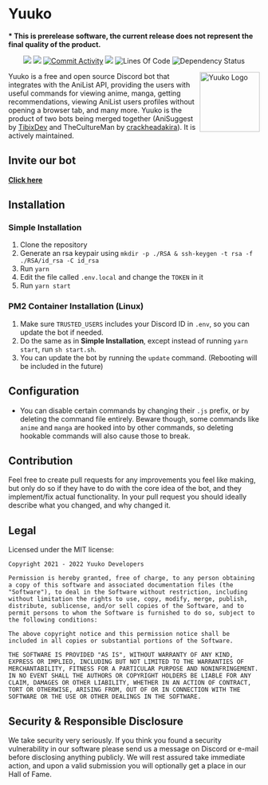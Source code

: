 # Yuuko
**\* This is prerelease software, the current release does not represent the final quality of the product.**
<p align="center">
    <a href="https://www.codacy.com?utm_source=github.com&amp;utm_medium=referral&amp;utm_content=YuuCorp/Yuuko&amp;utm_campaign=Badge_Grade" alt="Codacy Code Quality">
        <img src="https://app.codacy.com/project/badge/Grade/21b43885505b44a08784ad868babbd10" /></a>
    <a href="https://github.com/YuuCorp/Yuuko/blob/main/LICENSE" alt="MIT License Badge">
        <img src="https://img.shields.io/badge/license-MIT-brightgreen" /></a>
    <a href="https://github.com/YuuCorp/Yuuko/">
        <img src="https://img.shields.io/github/commit-activity/m/YuuCorp/Yuuko" alt="Commit Activity"/></a>
    <a href="https://discord.gg/WK3C4a5P">
        <img src="https://img.shields.io/discord/884525603628388372?label=Discord"></a>
        <img src="https://img.shields.io/tokei/lines/github/YuuCorp/Yuuko" alt="Lines Of Code">
       <img src="https://img.shields.io/david/YuuCorp/Yuuko" alt="Dependency Status">
</p>

<img src="https://i.imgur.com/8fFCTX1.png" align="right"
     alt="Yuuko Logo" width="120" height="120">
    

Yuuko is a free and open source Discord bot that integrates with the AniList API, providing the users with useful commands for viewing anime, manga, getting recommendations, viewing AniList users profiles without opening a browser tab, and many more. Yuuko is the product of two bots being merged together (AniSuggest by [TibixDev](https://github.com/TibixDev) and TheCultureMan  by [crackheadakira](https://github.com/crackheadakira)). It is actively maintained.

## Invite our bot
[**Click here**](https://discord.com/api/oauth2/authorize?client_id=867010131745177621&permissions=139586748480&scope=bot)

## Installation
### Simple Installation
1. Clone the repository
2. Generate an rsa keypair using `mkdir -p ./RSA & ssh-keygen -t rsa -f ./RSA/id_rsa -C id_rsa`
3. Run `yarn`
4. Edit the file called `.env.local` and change the `TOKEN` in it
5. Run `yarn start`

### PM2 Container Installation (Linux)
1. Make sure `TRUSTED_USERS` includes your Discord ID in `.env`, so you can update the bot if needed.
2. Do the same as in **Simple Installation**, except instead of running `yarn start`, run `sh start.sh`.
3. You can update the bot by running the `update` command.  (Rebooting will be included in the future)  

## Configuration
* You can disable certain commands by changing their `.js` prefix, or by deleting the command file entirely. Beware though, some commands like `anime` and `manga` are hooked into by other commands, so deleting hookable commands will also cause those to break.

## Contribution
Feel free to create pull requests for any improvements you feel like making, but only do so if they have to do with the core idea of the bot, and they implement/fix actual functionality. In your pull request you should ideally describe what you changed, and why changed it.

## Legal
Licensed under the MIT license:
```text
Copyright 2021 - 2022 Yuuko Developers

Permission is hereby granted, free of charge, to any person obtaining a copy of this software and associated documentation files (the "Software"), to deal in the Software without restriction, including without limitation the rights to use, copy, modify, merge, publish, distribute, sublicense, and/or sell copies of the Software, and to permit persons to whom the Software is furnished to do so, subject to the following conditions:

The above copyright notice and this permission notice shall be included in all copies or substantial portions of the Software.

THE SOFTWARE IS PROVIDED "AS IS", WITHOUT WARRANTY OF ANY KIND, EXPRESS OR IMPLIED, INCLUDING BUT NOT LIMITED TO THE WARRANTIES OF MERCHANTABILITY, FITNESS FOR A PARTICULAR PURPOSE AND NONINFRINGEMENT. IN NO EVENT SHALL THE AUTHORS OR COPYRIGHT HOLDERS BE LIABLE FOR ANY CLAIM, DAMAGES OR OTHER LIABILITY, WHETHER IN AN ACTION OF CONTRACT, TORT OR OTHERWISE, ARISING FROM, OUT OF OR IN CONNECTION WITH THE SOFTWARE OR THE USE OR OTHER DEALINGS IN THE SOFTWARE.
```

## Security & Responsible Disclosure
We take security very seriously. If you think you found a security vulnerability in our software please send us a message on Discord or e-mail before disclosing anything publicly. We will rest assured take immediate action, and upon a valid submission you will optionally get a place in our Hall of Fame.
